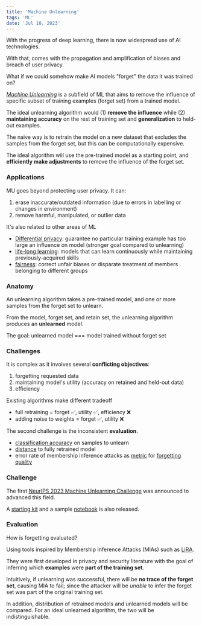 ```yaml
---
title: 'Machine Unlearning'
tags: 'ML'
date: 'Jul 10, 2023'
---
```


With the progress of deep learning, there is now widespread use of AI technologies.

With that, comes with the propagation and amplification of biases and breach of user privacy.

What if we could somehow make AI models "forget" the data it was trained on?

[_Machine Unlearning_](https://ai.googleblog.com/2023/06/announcing-first-machine-unlearning.html) is a subfield of ML that aims to remove the influence of specific subset of training examples (forget set) from a trained model.

The ideal unlearning algorithm would (1) **remove the influence** while (2) **maintaining accuracy** on the rest of training set and **generalization** to held-out examples.

The naive way is to retrain the model on a new dataset that excludes the samples from the forget set, but this can be computationally expensive.

The ideal algorithm will use the pre-trained model as a starting point, and **efficiently make adjustments** to remove the influence of the forget set.

### Applications

MU goes beyond protecting user privacy. It can:

1. erase inaccurate/outdated information (due to errors in labelling or changes in environment)
2. remove harmful, manipulated, or outlier data

It's also related to other areas of ML

- [Differential privacy](https://en.wikipedia.org/wiki/Differential_privacy?useskin=vector): guarantee no particular training example has too large an influence on model (stronger goal compared to unlearning)
- [life-long learning](https://arxiv.org/abs/1802.07569): models that can learn continuously while maintaining previously-acquired skills
- [fairness](https://tinyurl.com/28g452mh): correct unfair biases or disparate treatment of members belonging to different groups

### Anatomy

An unlearning algorithm takes a pre-trained model, and one or more samples from the forget set to unlearn.

From the model, forget set, and retain set, the unlearning algorithm produces an **unlearned** model.

The goal: unlearned model === model trained without forget set

### Challenges

It is complex as it involves several **conflicting objectives**:

1. forgetting requested data
1. maintaining model's utility (accuracy on retained and held-out data)
1. efficiency

Existing algorithms make different tradeoff

- full retraining = forget ✅, utility ✅, efficiency ❌
- adding noise to weights = forget ✅, utility ❌

The second challenge is the inconsistent **evaluation**.

- [classification accuracy](https://arxiv.org/abs/1911.04933) on samples to unlearn
- [distance](https://proceedings.mlr.press/v119/wu20b.html) to fully retrained model
- error rate of membership inference attacks as [metric](https://arxiv.org/abs/2302.09880) for [forgetting](https://arxiv.org/abs/2010.10981) [quality](https://arxiv.org/abs/2005.02205)

### Challenge

The first [NeurIPS 2023 Machine Unlearning Challenge](https://unlearning-challenge.github.io/) was announced to advanced this field.

A [starting kit](https://github.com/unlearning-challenge/starting-kit) and a sample [notebook](https://nbviewer.org/github/unlearning-challenge/starting-kit/blob/main/unlearning-CIFAR10.ipynb) is also released.

### Evaluation

How is forgetting evaluated?

Using tools inspired by Membership Inference Attacks (MIAs) such as [LiRA](https://arxiv.org/abs/2112.03570).

They were first developed in privacy and security literature with the goal of inferring which **examples** were **part of the training set**.

Intuitively, if unlearning was successful, there will be **no trace of the forget set**, causing MIA to fail; since the attacker will be _unable_ to infer the forget set was part of the original training set.

In addition, distribution of retrained models and unlearned models will be compared. For an ideal unlearned algorithm, the two will be indistinguishable.
